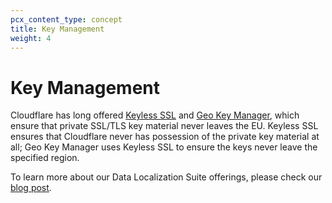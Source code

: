 ```yaml
---
pcx_content_type: concept
title: Key Management
weight: 4
---
```


# Key Management

Cloudflare has long offered [Keyless SSL](https://www.cloudflare.com/ssl/keyless-ssl/) and [Geo Key Manager](/ssl/edge-certificates/custom-certificates#geo-key-manager-private-key-restriction), which ensure that private SSL/TLS key material never leaves the EU. Keyless SSL ensures that Cloudflare never has possession of the private key material at all; Geo Key Manager uses Keyless SSL to ensure the keys never leave the specified region.

To learn more about our Data Localization Suite offerings, please check our [blog post](https://blog.cloudflare.com/introducing-the-customer-metadata-boundary/).
